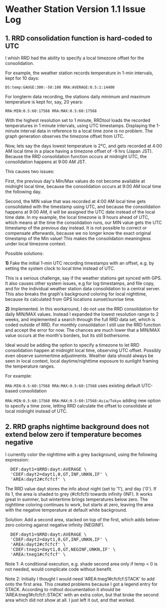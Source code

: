 # Weather Station Version 1.1 Issue Log

## 1. RRD consolidation function is hard-coded to UTC

I whish RRD had the ability to specify a local timezone offset for the consolidation. 

For example, the weather station records temperature in 1-min intervals, kept for 10 days:

`DS:temp:GAUGE:300:-50:100 RRA:AVERAGE:0.5:1:14400`

For longterm data recording, the stations daily minimum and maximum temperature is kept for, say, 20 years:

`RRA:MIN:0.5:60:17568 RRA:MAX:0.5:60:17568`

With the highest resolution set to 1 minute, RRDtool loads the recorded temperatures in 1 minute intervals, using UTC timestamps. Displaying the 1-minute interval data in reference to a local time zone is no problem. The graph generation observes the timezone offset from UTC.

Now, lets say the days lowest temperature is 2°C, and gets recorded at 4:00 AM local time in a place having a timezone offset of -9 hrs (Japan JST). Because the RRD consolidation function occurs at midnight UTC, the consolidation happens at 9:00 AM JST.

This causes two issues: 

First, the previous day's Min/Max values do not become available at midnight local time, because the consolidation occurs at 9:00 AM local time the following day.

Second, the MIN value that was recorded at 4:00 AM local time gets consolidated with the timestamp using UTC, and because the consolidation happens at 9:00 AM, it will be assigned the UTC date instead of the local time date. In my example, the local timezone is 9 hours ahead of UTC, which means at the time the consolidation runs, our MIN value gets the UTC timestamp of the previous day instead. It is not possible to correct or compensate afterwards, because we no longer know the exact original timestamp of the Min value! This makes the consolidation meaningless under local timezone context.

Possible solutions:

**1)** Fake the initial 1-min UTC recording timestamps with an offset, e.g. by setting the system clock to local time instead of UTC.

This is a serious challenge, say if the weather stations get synced with GPS. It also causes other system issues, e.g  for log timestamps, and file copy, and for the individual weather station data consolidation to a central server. This also breaks the graph's background coloring for local nighttime, because its calculated from GPS locations sunset/sunrise time.

**2)** Implemented. In this workaround, I do not use the RRD consolidation for daily MIN/MAX values. Instead I expanded the lowest resolution range to 2 weeks, and implemented a search through the full RRD data set, which is coded outside of RRD. For monthly consolidation I still use the RRD function and accept the error for now. The chances are much lower that a MIN/MAX value occurs at the month's borders, but its still bothersome.

Ideal would be adding the option to specify a timezone to let RRD consolidation happen at midnight local time, observing UTC offset. Possibly even observe summertime adjustments. Weather data should always be seen in local context, local daytime/nighttime exposure to sunlight framing the temperature ranges.

For example:

`RRA:MIN:0.5:60:17568 RRA:MAX:0.5:60:17568` uses existing default UTC-based consolidation

`RRA:MIN:0.5:60:17568 RRA:MAX:0.5:60:17568:Asia/Tokyo` adding new option to specify a time zone, letting RRD calculate the offset to consolidate at local midnight instead of UTC.

## 2. RRD graphs nightime background does not extend below zero if temperature becomes negative

I currently color the nighttime with a grey background, using the following expression:

<pre>  DEF:dayt1=$RRD:dayt:AVERAGE \
  'CDEF:dayt2=dayt1,0,GT,INF,UNKN,IF' \
  'AREA:dayt2#cfcfcf' \</pre>

The RRD value dayt stores the info about night (set to '1'), and day ('0'). If its 1, the area is shaded to grey (#cfcfcf)i towards infinity (INF). It works great in summer, but wintertime brings temperatures below zero. The nighttime coloring continues to work, but starts at zero, leaving the area with the negative temperature at default white background.

Solution: Add a second area, stacked on top of the first, which adds below-zero coloring against negative infinity (NEGINF). 

<pre>  DEF:dayt1=$RRD:dayt:AVERAGE \
  'CDEF:dayt2=dayt1,0,GT,INF,UNKN,IF' \
  'AREA:dayt2#cfcfcf' \
  'CDEF:tneg1=dayt1,0,GT,NEGINF,UNKN,IF' \
  'AREA:tneg1#cfcfcf' \</pre>

Note 1: A conditional execution, e.g. shade second area only if temp < 0 is not needed, would complicate code without benefit.

Note 2: Initially I thought I would need 'AREA:tneg1#cfcfcf:STACK' to add onto the first area. This created problems because I got a legend entry for STACK. According to rrdtool documentation it should be 'AREA:tneg1#cfcfcf::STACK' with an extra colon, but that broke the second area which did not show at all. I just left it out, and that worked.
